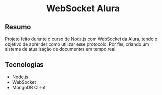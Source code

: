 # <p align="center"> WebSocket Alura </p>

## Resumo
Projeto feito durante o curso de Node.js com WebSocket da Alura, tendo o objetivo de aprender como utilizar esse protocolo. Por fim, criando um sistema de atualização de documentos em tempo real.

## Tecnologias
- Node.js
- WebSocket
- MongoDB Client
